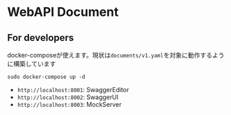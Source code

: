 # WebAPI Document



## For developers

docker-composeが使えます。現状は`documents/v1.yaml`を対象に動作するように構築しています

`sudo docker-compose up -d`

- `http://localhost:8001`: SwaggerEditor
- `http://localhost:8002`: SwaggerUI
- `http://localhost:8003`: MockServer
